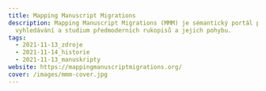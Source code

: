 ```yaml
---
title: Mapping Manuscript Migrations
description: Mapping Manuscript Migrations (MMM) je sémantický portál pro
  vyhledávání a studium předmoderních rukopisů a jejich pohybu.
tags:
  - 2021-11-13_zdroje
  - 2021-11-14_historie
  - 2021-11-13_manuskripty
website: https://mappingmanuscriptmigrations.org/
cover: /images/mmm-cover.jpg
---
```

